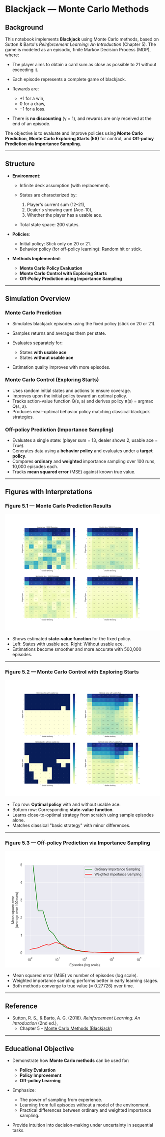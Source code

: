 # Blackjack — Monte Carlo Methods

## Background

This notebook implements **Blackjack** using Monte Carlo methods, based on Sutton & Barto's *Reinforcement Learning: An Introduction* (Chapter 5). The game is modeled as an episodic, finite Markov Decision Process (MDP), where:

* The player aims to obtain a card sum as close as possible to 21 without exceeding it.
* Each episode represents a complete game of blackjack.
* Rewards are:

  * +1 for a win,
  * 0 for a draw,
  * −1 for a loss.
* There is **no discounting** (γ = 1), and rewards are only received at the end of an episode.

The objective is to evaluate and improve policies using **Monte Carlo Prediction**, **Monte Carlo Exploring Starts (ES)** for control, and **Off-policy Prediction via Importance Sampling**.

---

## Structure

* **Environment**:

  * Infinite deck assumption (with replacement).
  * States are characterized by:

    1. Player's current sum (12–21),
    2. Dealer's showing card (Ace–10),
    3. Whether the player has a usable ace.
  * Total state space: 200 states.

* **Policies**:

  * Initial policy: Stick only on 20 or 21.
  * Behavior policy (for off-policy learning): Random hit or stick.

* **Methods Implemented**:

  * **Monte Carlo Policy Evaluation**
  * **Monte Carlo Control with Exploring Starts**
  * **Off-Policy Prediction using Importance Sampling**

---

## Simulation Overview

### Monte Carlo Prediction

* Simulates blackjack episodes using the fixed policy (stick on 20 or 21).
* Samples returns and averages them per state.
* Evaluates separately for:

  * States **with usable ace**
  * States **without usable ace**
* Estimation quality improves with more episodes.

### Monte Carlo Control (Exploring Starts)

* Uses random initial states and actions to ensure coverage.
* Improves upon the initial policy toward an optimal policy.
* Tracks action-value function Q(s, a) and derives policy π(s) = argmax Q(s, a).
* Produces near-optimal behavior policy matching classical blackjack strategies.

### Off-policy Prediction (Importance Sampling)

* Evaluates a single state: (player sum = 13, dealer shows 2, usable ace = True).
* Generates data using a **behavior policy** and evaluates under a **target policy**.
* Compares **ordinary** and **weighted** importance sampling over 100 runs, 10,000 episodes each.
* Tracks **mean squared error** (MSE) against known true value.

---

## Figures with Interpretations

### **Figure 5.1 — Monte Carlo Prediction Results**

![figure_5_1.png](blackjack/generated_images/figure_5_1.png)


* Shows estimated **state-value function** for the fixed policy.
* Left: States with usable ace. Right: Without usable ace.
* Estimations become smoother and more accurate with 500,000 episodes.

---

### **Figure 5.2 — Monte Carlo Control with Exploring Starts**

![figure_5_2.png](blackjack/generated_images/figure_5_2.png)

* Top row: **Optimal policy** with and without usable ace.
* Bottom row: Corresponding **state-value function**.
* Learns close-to-optimal strategy from scratch using sample episodes alone.
* Matches classical "basic strategy" with minor differences.

---

### **Figure 5.3 — Off-policy Prediction via Importance Sampling**

![figure_5_3.png](blackjack/generated_images/figure_5_3.png)


* Mean squared error (MSE) vs number of episodes (log scale).
* Weighted importance sampling performs better in early learning stages.
* Both methods converge to true value (≈ 0.27726) over time.

---

## Reference

* Sutton, R. S., & Barto, A. G. (2018). *Reinforcement Learning: An Introduction* (2nd ed.), 
  * Chapter 5 – [Monte Carlo Methods (Blackjack)](http://incompleteideas.net/book/RLbook2020.pdf#page=109)

---

## Educational Objective

* Demonstrate how **Monte Carlo methods** can be used for:

  * **Policy Evaluation**
  * **Policy Improvement**
  * **Off-policy Learning**
* Emphasize:

  * The power of sampling from experience.
  * Learning from full episodes without a model of the environment.
  * Practical differences between ordinary and weighted importance sampling.
* Provide intuition into decision-making under uncertainty in sequential tasks.

